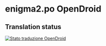 # enigma2.po OpenDroid

## Translation status

<a href="https://hosted.weblate.org/engage/opd/">
    <img src="https://hosted.weblate.org/widgets/opd/-/enigma2-7-6-po/open-graph.png" alt="Stato traduzione OpenDroid" />
</a>


